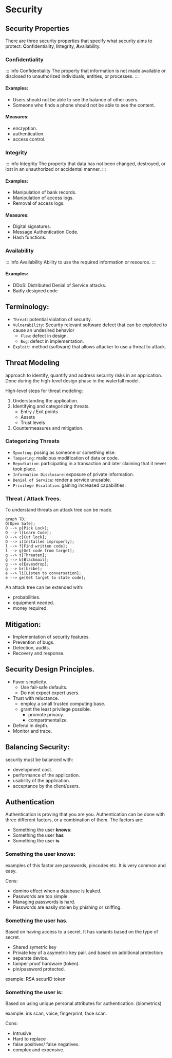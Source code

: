 # Security

## Security Properties

There are three security properties that specify
what security aims to protect:
**C**onfidentiality, **I**ntegrity, **A**vailability.

### Confidentiality
::: info Confidentiality
The property that information is not made available or disclosed to unauthorized individuals, entities, or processes.
:::

#### Examples:
+ Users should not be able to see the balance of other users.
+ Someone who finds a phone should not be able to see the content.

#### Measures:
+ encryption.
+ authentication.
+ access control.

### Integrity
::: info Integrity
The property that data has not been changed,
destroyed, or lost in an unauthorized or accidental manner.
:::

#### Examples:
+ Manipulation of bank records.
+ Manipulation of access logs.
+ Removal of access logs.

#### Measures:
+ Digital signatures.
+ Message Authentication Code.
+ Hash functions.

### Availability
::: info Availability
Ability to use the required information or resource.
:::

#### Examples:
+ DDoS: Distributed Denial of Service attacks.
+ Badly designed code

## Terminology:
+ `Threat`: potential violation of security.
+ `Vulnerability`: Security relevant software defect that can be exploited to cause an undesired behavior
    + `Flaw`: defect in design.
    + `Bug`: defect in implementation.
+ `Exploit`: method (software) that allows attacker to use a threat to attack.

## Threat Modeling
approach to identify, quantify and address security risks in an application. Done during the high-level design phase in the waterfall model.

High-level steps for threat modeling:
1. Understanding the application.
2. Identifying and categorizing threats.
    + Entry / Exit points
    + Assets
    + Trust levels
3. Countermeasures and mitigation.

### Categorizing Threats
+ `Spoofing`: posing as someone or something else.
+ `Tampering`: malicious modification of data or code.
+ `Repudiation`: participating in a transaction and later claiming that it never took place.
+ `Information Disclosure`: exposure of private information.
+ `Denial of Service`: render a service unusable.
+ `Privilege Escalation`: gaining increased capabilities.

### Threat / Attack Trees.
To understand threats an attack tree can be made.
```mermaid
graph TD;
O[Open Safe];
O --> p[Pick Lock];
O --> l[Learn Code];
O --> c[Cut lock];
O --> i[Installed improperly];
l --> f[Find written code];
l --> g[Get code from target];
g --> t[Threaten];
g --> b[Blackmail];
g --> e[Eavesdrop];
g --> br[bribe];
e --> li[Listen to conversation];
e --> ge[Get target to state code];
```

An attack tree can be extended with:
+ probabilities.
+ equipment needed.
+ money required.

## Mitigation:
+ Implementation of security features.
+ Prevention of bugs.
+ Detection, audits.
+ Recovery and response.

## Security Design Principles.
+ Favor simplicity.
    + Use fail-safe defaults.
    + Do not expect expert users.
+ Trust with reluctance.
    + employ a small trusted computing base.
    + grant the least privilege possible.
        + promote privacy.
        + compartmentalize.
+ Defend in depth.
+ Monitor and trace.

## Balancing Security:
security must be balanced with:
+ development cost.
+ performance of the application.
+ usability of the application.
+ acceptance by the client/users.

## Authentication
Authentication is proving that you are you.
Authentication can be done with three different factors, or a combination of them.
The factors are:

+ Something the user **knows**:
+ Something the user **has**
+ Something the user **is**

### Something the user knows:
examples of this factor are passwords, pincodes etc.
It is very common and easy.

Cons:
+ domino effect when a database is leaked.
+ Passwords are too simple.
+ Managing passwords is hard.
+ Passwords are easily stolen by phishing or sniffing.

### Something the user has.
Based on having access to a secret.
It has variants based on the type of secret.
+ Shared symetric key
+ Private key of a asymetric key pair.
and based on additional protection:
+ separate device.
+ tamper proof hardware (token).
+ pin/password protected.

example: RSA securID token

### Something the user is:
Based on using unique personal attributes for authentication. (biometrics)

example: iris scan, voice, fingerprint, face scan.

Cons:
+ Intrusive
+ Hard to replace
+ false positives/ false negatives.
+ complex and expensive.
